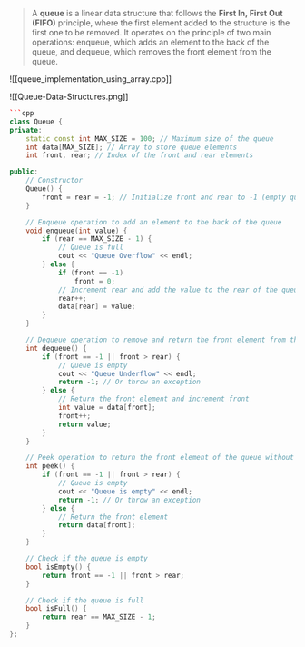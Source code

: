> A **queue** is a linear data structure that follows the **First In, First Out (FIFO)** principle, where the first element added to the structure is the first one to be removed. It operates on the principle of two main operations: enqueue, which adds an element to the back of the queue, and dequeue, which removes the front element from the queue.
> 
![[queue_implementation_using_array.cpp]]


![[Queue-Data-Structures.png]]

```cpp
```cpp
class Queue {
private:
    static const int MAX_SIZE = 100; // Maximum size of the queue
    int data[MAX_SIZE]; // Array to store queue elements
    int front, rear; // Index of the front and rear elements

public:
    // Constructor
    Queue() {
        front = rear = -1; // Initialize front and rear to -1 (empty queue)
    }

    // Enqueue operation to add an element to the back of the queue
    void enqueue(int value) {
        if (rear == MAX_SIZE - 1) {
            // Queue is full
            cout << "Queue Overflow" << endl;
        } else {
            if (front == -1)
                front = 0;
            // Increment rear and add the value to the rear of the queue
            rear++;
            data[rear] = value;
        }
    }

    // Dequeue operation to remove and return the front element from the queue
    int dequeue() {
        if (front == -1 || front > rear) {
            // Queue is empty
            cout << "Queue Underflow" << endl;
            return -1; // Or throw an exception
        } else {
            // Return the front element and increment front
            int value = data[front];
            front++;
            return value;
        }
    }

    // Peek operation to return the front element of the queue without removing it
    int peek() {
        if (front == -1 || front > rear) {
            // Queue is empty
            cout << "Queue is empty" << endl;
            return -1; // Or throw an exception
        } else {
            // Return the front element
            return data[front];
        }
    }

    // Check if the queue is empty
    bool isEmpty() {
        return front == -1 || front > rear;
    }

    // Check if the queue is full
    bool isFull() {
        return rear == MAX_SIZE - 1;
    }
};
```